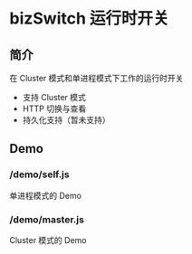 # bizSwitch 运行时开关

## 简介

在 Cluster 模式和单进程模式下工作的运行时开关

* 支持 Cluster 模式
* HTTP 切换与查看
* 持久化支持（暂未支持）

## Demo

### /demo/self.js

单进程模式的 Demo

### /demo/master.js

Cluster 模式的 Demo
